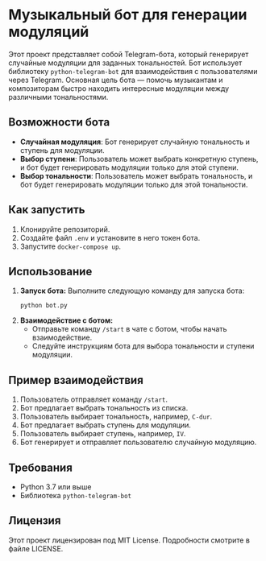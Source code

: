 # Музыкальный бот для генерации модуляций


Этот проект представляет собой Telegram-бота, который генерирует случайные модуляции для заданных тональностей. Бот использует библиотеку `python-telegram-bot` для взаимодействия с пользователями через Telegram. Основная цель бота — помочь музыкантам и композиторам быстро находить интересные модуляции между различными тональностями.

## Возможности бота

- **Случайная модуляция**: Бот генерирует случайную тональность и ступень для модуляции.
- **Выбор ступени**: Пользователь может выбрать конкретную ступень, и бот будет генерировать модуляции только для этой ступени.
- **Выбор тональности**: Пользователь может выбрать тональность, и бот будет генерировать модуляции только для этой тональности.

## Как запустить

1. Клонируйте репозиторий.
2. Создайте файл `.env` и установите в него токен бота.
3. Запустите `docker-compose up`.

## Использование

1. **Запуск бота:**
    Выполните следующую команду для запуска бота:
    ```
    python bot.py
    ```
2. **Взаимодействие с ботом:**
    - Отправьте команду `/start` в чате с ботом, чтобы начать взаимодействие.
    - Следуйте инструкциям бота для выбора тональности и ступени модуляции.

## Пример взаимодействия

1. Пользователь отправляет команду `/start`.
2. Бот предлагает выбрать тональность из списка.
3. Пользователь выбирает тональность, например, `C-dur`.
4. Бот предлагает выбрать ступень для модуляции.
5. Пользователь выбирает ступень, например, `IV`.
6. Бот генерирует и отправляет пользователю случайную модуляцию.

## Требования

- Python 3.7 или выше
- Библиотека `python-telegram-bot`

## Лицензия

Этот проект лицензирован под MIT License. Подробности смотрите в файле LICENSE.

